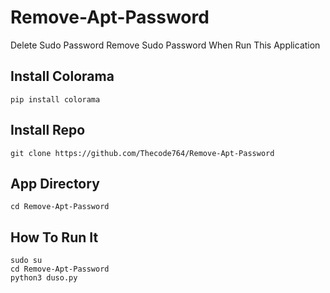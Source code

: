 # Remove-Apt-Password
Delete Sudo Password
Remove Sudo Password When Run This Application
## Install Colorama
```
pip install colorama
```
## Install Repo
```
git clone https://github.com/Thecode764/Remove-Apt-Password
```
## App Directory
```
cd Remove-Apt-Password
```
## How To Run It
```
sudo su
cd Remove-Apt-Password
python3 duso.py
```
